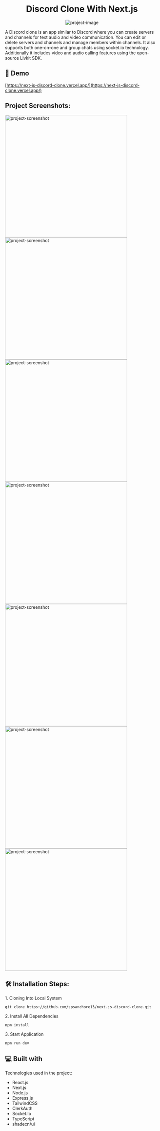 <h1 align="center" id="title">Discord Clone With Next.js</h1>

<p align="center"><img src="https://socialify.git.ci/spsanchore13/next.js-discord-clone/image?language=1&amp;owner=1&amp;name=1&amp;stargazers=1&amp;theme=Light" alt="project-image"></p>

<p id="description">A Discord clone is an app similar to Discord where you can create servers and channels for text audio and video communication. You can edit or delete servers and channels and manage members within channels. It also supports both one-on-one and group chats using socket.io technology. Additionally it includes video and audio calling features using the open-source Livkit SDK.</p>

<h2>🚀 Demo</h2>

[https://next-js-discord-clone.vercel.app/](https://next-js-discord-clone.vercel.app/)

<h2>Project Screenshots:</h2>

<img src="https://i.imgur.com/I2OHr3Q.png" alt="project-screenshot" width="400" height="400/">

<img src="https://i.imgur.com/qTfy4ZH.png" alt="project-screenshot" width="400" height="400/">

<img src="https://i.imgur.com/7ecxilF.png" alt="project-screenshot" width="400" height="400/">

<img src="https://i.imgur.com/J3hxgfX.png" alt="project-screenshot" width="400" height="400/">

<img src="https://i.imgur.com/pEH5Bmc.png" alt="project-screenshot" width="400" height="400/">

<img src="https://i.imgur.com/SxiV6tE.png" alt="project-screenshot" width="400" height="400/">

<img src="https://i.imgur.com/ExmlcRv.png" alt="project-screenshot" width="400" height="400/">

<h2>🛠️ Installation Steps:</h2>

<p>1. Cloning Into Local System</p>

```
git clone https://github.com/spsanchore13/next.js-discord-clone.git
```

<p>2. Install All Dependencies</p>

```
npm install
```

<p>3. Start Application</p>

```
npm run dev
```

  
  
<h2>💻 Built with</h2>

Technologies used in the project:

*   React.js
*   Next.js
*   Node.js
*   Express.js
*   TailwindCSS
*   ClerkAuth
*   Socket.Io
*   TypeScript
*   shadecn/ui
